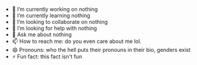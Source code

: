
- 🔭 I’m currently working on nothing
- 🌱 I’m currently learning nothing
- 👯 I’m looking to collaborate on nothing
- 🤔 I’m looking for help with nothing
- 💬 Ask me about nothing
- 📫 How to reach me: do you even care about me lol.
- 😄 Pronouns: who the hell puts their pronouns in their bio, genders exist
- ⚡ Fun fact: this fact isn't fun
